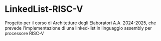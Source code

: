 # LinkedList-RISC-V
Progetto per il corso di Architetture degli Elaboratori A.A. 2024-2025, che prevede l'implementazione di una linked-list in linguaggio assembly per processore RISC-V

